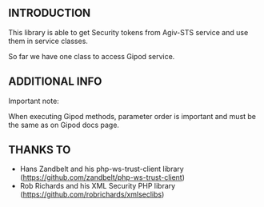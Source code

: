 INTRODUCTION
------------

This library is able to get Security tokens from Agiv-STS service
and use them in service classes.

So far we have one class to access Gipod service.


ADDITIONAL INFO
---------------

Important note:

When executing Gipod methods, parameter order is important
and must be the same as on Gipod docs page.


THANKS TO
---------

 * Hans Zandbelt and his php-ws-trust-client library
   (https://github.com/zandbelt/php-ws-trust-client)
 * Rob Richards and his XML Security PHP library
   (https://github.com/robrichards/xmlseclibs)
